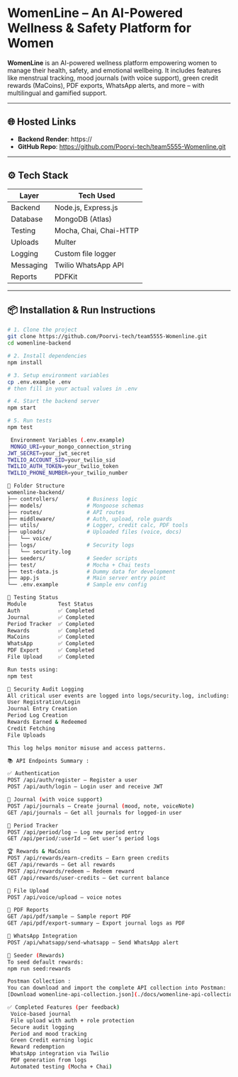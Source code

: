 #  WomenLine – An AI-Powered Wellness & Safety Platform for Women

**WomenLine** is an AI-powered wellness platform empowering women to manage their health, safety, and emotional wellbeing. It includes features like menstrual tracking, mood journals (with voice support), green credit rewards (MaCoins), PDF exports, WhatsApp alerts, and more – with multilingual and gamified support.

---

## 🌐 Hosted Links

- **Backend Render**: https://<your-render-url>
- **GitHub Repo**: https://github.com/Poorvi-tech/team5555-Womenline.git

---

## ⚙️ Tech Stack

| Layer       | Tech Used            |
|-------------|----------------------|
| Backend     | Node.js, Express.js  |
| Database    | MongoDB (Atlas)      |
| Testing     | Mocha, Chai, Chai-HTTP |
| Uploads     | Multer               |
| Logging     | Custom file logger   |
| Messaging   | Twilio WhatsApp API  |
| Reports     | PDFKit               |

---

## 📦 Installation & Run Instructions

```bash
# 1. Clone the project
git clone https://github.com/Poorvi-tech/team5555-Womenline.git
cd womenline-backend

# 2. Install dependencies
npm install

# 3. Setup environment variables
cp .env.example .env
# then fill in your actual values in .env

# 4. Start the backend server
npm start

# 5. Run tests
npm test

 Environment Variables (.env.example)
 MONGO_URI=your_mongo_connection_string
JWT_SECRET=your_jwt_secret
TWILIO_ACCOUNT_SID=your_twilio_sid
TWILIO_AUTH_TOKEN=your_twilio_token
TWILIO_PHONE_NUMBER=your_twilio_number

📁 Folder Structure
womenline-backend/
├── controllers/         # Business logic
├── models/              # Mongoose schemas
├── routes/              # API routes
├── middleware/          # Auth, upload, role guards
├── utils/               # Logger, credit calc, PDF tools
├── uploads/             # Uploaded files (voice, docs)
│   └── voice/
├── logs/                # Security logs
│   └── security.log
├── seeders/             # Seeder scripts
├── test/                # Mocha + Chai tests
├── test-data.js         # Dummy data for development
├── app.js               # Main server entry point
└── .env.example         # Sample env config

🧪 Testing Status
Module       	Test Status
Auth	        ✅ Completed
Journal	        ✅ Completed
Period Tracker	✅ Completed
Rewards     	✅ Completed
MaCoins	        ✅ Completed
WhatsApp	    ✅ Completed
PDF Export   	✅ Completed
File Upload 	✅ Completed

Run tests using:
npm test

🔐 Security Audit Logging
All critical user events are logged into logs/security.log, including:
User Registration/Login
Journal Entry Creation
Period Log Creation
Rewards Earned & Redeemed
Credit Fetching
File Uploads

This log helps monitor misuse and access patterns.

📚 API Endpoints Summary :

✅ Authentication
POST /api/auth/register – Register a user
POST /api/auth/login – Login user and receive JWT

📝 Journal (with voice support)
POST /api/journals – Create journal (mood, note, voiceNote)
GET /api/journals – Get all journals for logged-in user

📅 Period Tracker
POST /api/period/log – Log new period entry
GET /api/period/:userId – Get user’s period logs

🏆 Rewards & MaCoins
POST /api/rewards/earn-credits – Earn green credits
GET /api/rewards – Get all rewards
POST /api/rewards/redeem – Redeem reward
GET /api/rewards/user-credits – Get current balance

📎 File Upload
POST /api/voice/upload – voice notes

📄 PDF Reports
GET /api/pdf/sample – Sample report PDF
GET /api/pdf/export-summary – Export journal logs as PDF

💬 WhatsApp Integration
POST /api/whatsapp/send-whatsapp – Send WhatsApp alert

🔄 Seeder (Rewards)
To seed default rewards:
npm run seed:rewards

Postman Collection :
You can download and import the complete API collection into Postman:
[Download womenline-api-collection.json](./docs/womenline-api-collection.json)

✅ Completed Features (per feedback)
 Voice-based journal
 File upload with auth + role protection
 Secure audit logging
 Period and mood tracking
 Green Credit earning logic
 Reward redemption
 WhatsApp integration via Twilio
 PDF generation from logs
 Automated testing (Mocha + Chai)